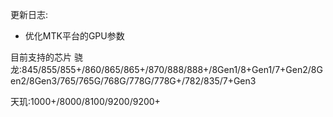 更新日志:
- 优化MTK平台的GPU参数

目前支持的芯片
骁龙:845/855/855+/860/865/865+/870/888/888+/8Gen1/8+Gen1/7+Gen2/8Gen2/8Gen3/765/765G/768G/778G/778G+/782/835/7+Gen3

天玑:1000+/8000/8100/9200/9200+
